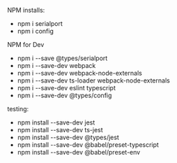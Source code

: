 NPM installs:
* npm i serialport 
* npm i config

NPM for Dev
* npm i --save @types/serialport
* npm i --save-dev webpack
* npm i --save-dev webpack-node-externals
* npm i --save-dev ts-loader webpack-node-externals
* npm i --save-dev eslint typescript
* npm i --save-dev @types/config

testing:
* npm install --save-dev jest
* npm install --save-dev ts-jest
* npm install --save-dev @types/jest
* npm install --save-dev @babel/preset-typescript
* npm install --save-dev @babel/preset-env 
